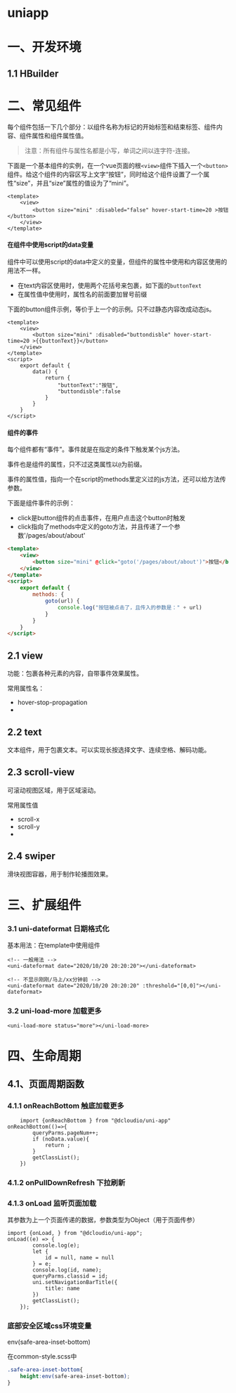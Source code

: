 # uniapp

# 一、开发环境

## 1.1 HBuilder



# 二、常见组件

每个组件包括一下几个部分：以组件名称为标记的开始标签和结束标签、组件内容、组件属性和组件属性值。

> 注意：所有组件与属性名都是小写，单词之间以连字符-连接。

下面是一个基本组件的实例，在一个vue页面的根`<view>`组件下插入一个`<button>`组件。给这个组件的内容区写上文字“按钮”，同时给这个组件设置了一个属性“size”，并且“size”属性的值设为了“mini”。

```vue
<template>
	<view>
		<button size="mini" :disabled="false" hover-start-time=20 >按钮</button>
	</view>
</template>
```

#### 在组件中使用script的data变量

组件中可以使用script的data中定义的变量，但组件的属性中使用和内容区使用的用法不一样。

- 在text内容区使用时，使用两个花括号来包裹，如下面的`buttonText`
- 在属性值中使用时，属性名的前面要加冒号前缀

下面的button组件示例，等价于上一个的示例。只不过静态内容改成动态js。

```vue
<template>
	<view>
		<button size="mini" :disabled="buttondisble" hover-start-time=20 >{{buttonText}}</button>
	</view>
</template>
<script>
	export default {
		data() {
			return {
				"buttonText":"按钮",
				"buttondisble":false
			}
		}
	}
</script>
```

#### 组件的事件

每个组件都有“事件”。事件就是在指定的条件下触发某个js方法。

事件也是组件的属性，只不过这类属性以`@`为前缀。

事件的属性值，指向一个在script的methods里定义过的js方法，还可以给方法传参数。

下面是组件事件的示例：

- click是button组件的点击事件，在用户点击这个button时触发
- click指向了methods中定义的goto方法，并且传递了一个参数'/pages/about/about'

```html
<template>
	<view>
		<button size="mini" @click="goto('/pages/about/about')">按钮</button>
	</view>
</template>
<script>
    export default {
        methods: {
            goto(url) {
                console.log("按钮被点击了，且传入的参数是：" + url)
            }
        }
    }
</script>
```

## 2.1 view

功能：包裹各种元素的内容，自带事件效果属性。

常用属性名：

- hover-stop-propagation
- 

## 2.2 text

文本组件，用于包裹文本。可以实现长按选择文字、连续空格、解码功能。

## 2.3 scroll-view

可滚动视图区域，用于区域滚动。

常用属性值

- scroll-x
- scroll-y
- 

## 2.4 swiper

滑块视图容器，用于制作轮播图效果。

# 三、扩展组件

### 3.1 uni-dateformat 日期格式化

基本用法：在template中使用组件

```vue
<!-- 一般用法 -->
<uni-dateformat date="2020/10/20 20:20:20"></uni-dateformat>

<!-- 不显示刚刚/马上/xx分钟前 -->
<uni-dateformat date="2020/10/20 20:20:20" :threshold="[0,0]"></uni-dateformat>
```

### 3.2 uni-load-more 加载更多

```vue
<uni-load-more status="more"></uni-load-more>
```

# 四、生命周期

## 4.1、页面周期函数

### 4.1.1 onReachBottom 触底加载更多

```vue
	import {onReachBottom } from "@dcloudio/uni-app"	
onReachBottom(()=>{
		queryParms.pageNum++;
		if (noData.value){
			return ;
		}
		getClassList();
	})
```

### 4.1.2 onPullDownRefresh 下拉刷新

### 4.1.3 onLoad 监听页面加载

其参数为上一个页面传递的数据，参数类型为Object（用于页面传参）

```vue
import {onLoad,	} from "@dcloudio/uni-app";
onLoad((e) => {
		console.log(e);
		let {
			id = null, name = null
		} = e;
		console.log(id, name);
		queryParms.classid = id;
		uni.setNavigationBarTitle({
			title: name
		})
		getClassList();
	});
```





### 底部安全区域css环境变量

env(safe-area-inset-bottom)

在common-style.scss中

```css
.safe-area-inset-bottom{
    height:env(safe-area-inset-bottom);
}
```

